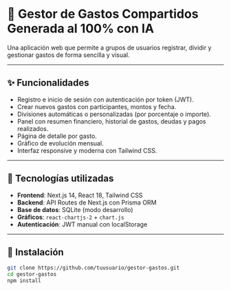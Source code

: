 # 💸 Gestor de Gastos Compartidos Generada al 100% con IA

Una aplicación web que permite a grupos de usuarios registrar, dividir y gestionar gastos de forma sencilla y visual.

---

## ✨ Funcionalidades

- Registro e inicio de sesión con autenticación por token (JWT).
- Crear nuevos gastos con participantes, montos y fecha.
- Divisiones automáticas o personalizadas (por porcentaje o importe).
- Panel con resumen financiero, historial de gastos, deudas y pagos realizados.
- Página de detalle por gasto.
- Gráfico de evolución mensual.
- Interfaz responsive y moderna con Tailwind CSS.

---

## 🧱 Tecnologías utilizadas

- **Frontend**: Next.js 14, React 18, Tailwind CSS
- **Backend**: API Routes de Next.js con Prisma ORM
- **Base de datos**: SQLite (modo desarrollo)
- **Gráficos**: `react-chartjs-2` + `chart.js`
- **Autenticación**: JWT manual con localStorage

---

## 🚀 Instalación

```bash
git clone https://github.com/tuusuario/gestor-gastos.git
cd gestor-gastos
npm install
